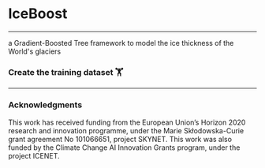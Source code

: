 # IceBoost

---
a Gradient-Boosted Tree framework 
to model the ice thickness of the World's glaciers

### Create the training dataset 🏋️

---

### Acknowledgments
This work has received funding from the European Union’s Horizon 2020
research and innovation programme, under the Marie Skłodowska-Curie 
grant agreement No 101066651, project SKYNET. This work was also funded by 
the Climate Change  AI Innovation Grants program, under the project ICENET.